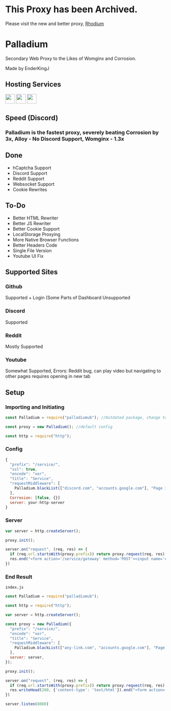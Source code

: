 # This Proxy has been Archived.

Please visit the new and better proxy, [Rhodium](https://github.com/LudicrousDevelopment/Rhodium)

# Palladium
Secondary Web Proxy to the Likes of Womginx and Corrosion.

Made by EnderKingJ

## Hosting Services
<a href="https://heroku.com/deploy?template=https://github.com/VitamimFUCK/Palladium"><img height="30px" src="https://raw.githubusercontent.com/FogNetwork/Tsunami/main/deploy/heroku2.svg"><img></a>
<a href="https://repl.it/github/LudicrousDevelopment/Palladium"><img height="30px" src="https://raw.githubusercontent.com/FogNetwork/Tsunami/main/deploy/replit2.svg"><img></a>
<a href="https://glitch.com/edit/#!/import/github/LudicrousDevelopment/Palladium"><img height="30px" src="https://raw.githubusercontent.com/FogNetwork/Tsunami/main/deploy/glitch2.svg"><img></a>

## Speed (Discord)
### Palladium is the fastest proxy, severely beating Corrosion by 3x, Alloy - No Discord Support, Womginx - 1.3x

## Done
- hCaptcha Support
- Discord Support
- Reddit Support
- Websocket Support
- Cookie Rewrites

## To-Do
- Better HTML Rewriter
- Better JS Rewriter
- Better Cookie Support
- LocalStorage Proxying
- More Native Browser Functions
- Better Headers Code
- Single File Version
- Youtube UI Fix

## Supported Sites
### Github
Supported + Login (Some Parts of Dashboard Unsupported
### Discord
Supported
### Reddit
Mostly Supported
### Youtube
Somewhat Supported, Errors: Reddit bug, can play video but navigating to other pages requires opening in new tab

## Setup
### Importing and Initiating
```js
const Palladium = require("palladiumub"); //Outdated package, change to lib/server folder path

const proxy = new Palladium(); //default config

const http = require("http");
```
### Config
```js
{
  "prefix": "/service/",
  "ssl": true,
  "encode": "xor",
  "title": "Service",
  "requestMiddleware": [
    Palladium.blackList(["discord.com", "accounts.google.com"], "Page is Blocked by Host")
  ],
  Corrosion: [false, {}]
  server: your-http-server
}
```
### Server
```js
var server = http.createServer();

proxy.init();

server.on("request", (req, res) => {
  if (req.url.startsWith(proxy.prefix)) return proxy.request(req, res)
  res.end("<form action='/service/gateway' method='POST'><input name='url'><input type='submit'></form>")
})
```
### End Result
`index.js`
```js
const Palladium = require("palladiumub");

const http = require("http");

var server = http.createServer();

const proxy = new Palladium({
  "prefix": "/service/",
  "encode": "xor",
  "title": "Service",
  "requestMiddleware": [
    Palladium.blackList(["any-link.com", "accounts.google.com"], "Page is Blocked by Host")
  ],
  server: server,
});

proxy.init();

server.on("request", (req, res) => {
  if (req.url.startsWith(proxy.prefix)) return proxy.request(req, res)
  res.writeHead(200, {'content-type': 'text/html'}).end("<form action='/service/gateway' method='POST'><input name='url'><input type='submit'></form>")
})

server.listen(8080)
```
